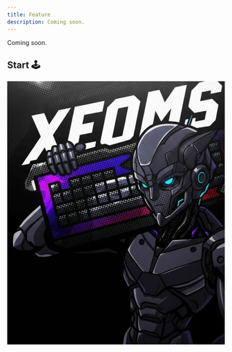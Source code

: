 ```yaml
---
title: Feature
description: Coming soon.
---
```


Coming soon.

## Start 🕹️

![Logo Proyek](https://raw.githubusercontent.com/XtraaDev/dbskin/refs/heads/main/IMG-20251006-WA0052.jpg)

